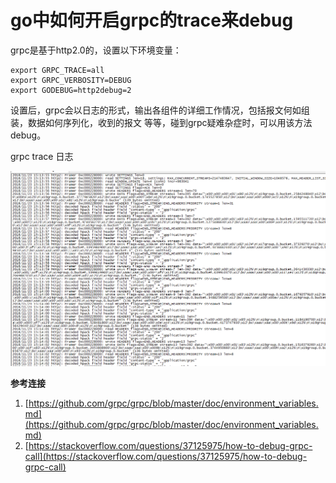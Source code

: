 # go中如何开启grpc的trace来debug

grpc是基于http2.0的，设置以下环境变量：

````shell
export GRPC_TRACE=all
export GRPC_VERBOSITY=DEBUG
export GODEBUG=http2debug=2
````
设置后，grpc会以日志的形式，输出各组件的详细工作情况，包括报文何如组装，数据如何序列化，收到的报文
等等，碰到grpc疑难杂症时，可以用该方法debug。

grpc trace 日志

![](media/grpc.trace.png)

**参考连接**
1.  [https://github.com/grpc/grpc/blob/master/doc/environment_variables.md](https://github.com/grpc/grpc/blob/master/doc/environment_variables.md)
1.  [https://stackoverflow.com/questions/37125975/how-to-debug-grpc-call](https://stackoverflow.com/questions/37125975/how-to-debug-grpc-call)